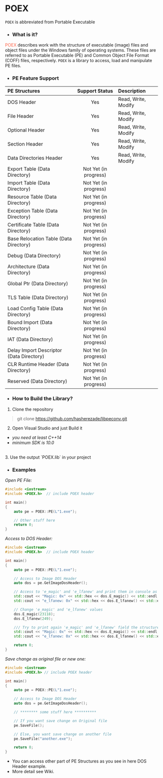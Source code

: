 # **POEX**
`POEX` is abbreviated from Portable Executable

- ### What is it?

<span style="color:rgba(255, 99, 71, 1)">POEX</span> describes work with the structure of executable (image) files and object files under the Windows family of operating systems. These files are referred to as Portable Executable (PE) and Common Object File Format (COFF) files, respectively.
`POEX` is a library to access, load and manipulate PE files.

- ### PE Feature Support

| PE Structures | Support Status | Description |
| :---         |     :---:      |  :---        |
| DOS Header   | Yes           |  Read, Write, Modify |
| File Header   | Yes            |  Read, Write, Modify |
| Optional Header   | Yes            |  Read, Write, Modify |
| Section Header   | Yes            |  Read, Write, Modify |
| Data Directories Header   | Yes            |  Read, Write, Modify |
| Export Table (Data Directory)   | Not Yet (in progress)           |   |
| Import Table (Data Directory)   | Not Yet (in progress)           |   |
| Resource Table (Data Directory)   | Not Yet (in progress)          |   |
| Exception Table (Data Directory)   | Not Yet (in progress)          |   |
| Certificate Table (Data Directory)   | Not Yet (in progress)           |   |
| Base Relocation Table (Data Directory)   | Not Yet (in progress)           |   |
| Debug (Data Directory)   | Not Yet (in progress)           |   |
| Architecture (Data Directory)   | Not Yet (in progress)           |   |
| Global Ptr (Data Directory)   | Not Yet (in progress)           |   |
| TLS Table (Data Directory)   | Not Yet (in progress)          |   |
| Load Config Table (Data Directory)   | Not Yet (in progress)          |   |
| Bound Import (Data Directory)   | Not Yet (in progress)          |   |
| IAT (Data Directory)   | Not Yet (in progress)          |   |
| Delay Import Descriptor (Data Directory)   | Not Yet (in progress)          |   |
| CLR Runtime Header (Data Directory)   | Not Yet (in progress)          |   |
| Reserved (Data Directory)   | Not Yet (in progress)          |   |

- ### How to Build the Library?
1. Clone the repository

 > git clone https://github.com/hasherezade/libpeconv.git

2. Open Visual Studio and just Build it

  - *you need at least C++14*
  - *minimum SDK is 10.0*
  <br>
3. Use the output `POEX.lib` in your project


- ### Examples

*Open PE File:*
```C++
#include <iostream>
#include <POEX.h>  // include POEX header

int main()
{
    auto pe = POEX::PE(L"1.exe");

    // Other stuff here
    return 0;
}
```

*Access to DOS Header:*
```C++
#include <iostream>
#include <POEX.h>  // include POEX header

int main()
{
    auto pe = POEX::PE(L"1.exe");

    // Access to Image DOS Header
    auto dos = pe.GetImageDosHeader();

    // Access to 'e_magic' and 'e_lfanew' and print them in console as hex;
    std::cout << "Magic: 0x" << std::hex << dos.E_magic() << std::endl;
    std::cout << "e_lfanew: 0x" << std::hex << dos.E_lfanew() << std::endl << std::endl;

    // Change 'e_magic' and 'e_lfanew' values
    dos.E_magic(23118);
    dos.E_lfanew(249);

    /// Try to print again 'e_magic' and 'e_lfanew' field the structure
    std::cout << "Magic: 0x" << std::hex << dos.E_magic() << std::endl;
    std::cout << "e_lfanew: 0x" << std::hex << dos.E_lfanew() << std::endl;

    return 0;
}
```

*Save change as original file or new one:*
```C++
#include <iostream>
#include <POEX.h> // include POEX header

int main()
{
    auto pe = POEX::PE(L"1.exe");

    // Access to Image DOS Header
    auto dos = pe.GetImageDosHeader();

    // ******** some stuff here **********

    // If you want save change on Original file
    pe.SaveFile();

    // Else, you want save change on another file
    pe.SaveFile("another.exe");

    return 0;
}
```

* You can access other part of PE Structures as you see in here DOS Header example.
* More detail see Wiki.
